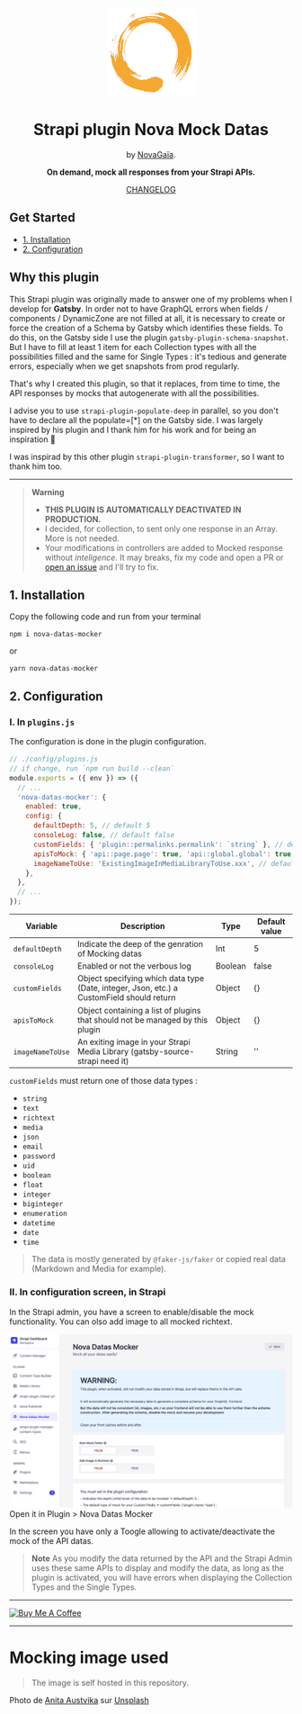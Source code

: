 <div align="center">
  <img style="width: 160px; height: auto;" src="./docs/logo-novagaia@3x.png" alt="Logo NovaGaïa" />
  <h1>Strapi plugin Nova Mock Datas</h1>
  <p>by <a href="https://novagaia.fr/" target="_blank">NovaGaïa</a>.</p>
  <p><strong>On demand, mock all responses from your Strapi APIs.</strong></p>
<p><a href="https://github.com/NovaGaia/strapi-plugin-mock-datas/blob/main/CHANGELOG.md">CHANGELOG</a></p>
</div>

## Get Started

- [1. Installation](#1-installation)
- [2. Configuration](#2-configuration)

## Why this plugin

This Strapi plugin was originally made to answer one of my problems when I develop for **Gatsby**.
In order not to have GraphQL errors when fields / components / DynamicZone are not filled at all, it is necessary to create or force the creation of a Schema by Gatsby which identifies these fields. To do this, on the Gatsby side I use the plugin `gatsby-plugin-schema-snapshot`. But I have to fill at least 1 item for each Collection types with all the possibilities filled and the same for Single Types : it's tedious and generate errors, especially when we get snapshots from prod regularly.

That's why I created this plugin, so that it replaces, from time to time, the API responses by mocks that autogenerate with all the possibilities.

I advise you to use `strapi-plugin-populate-deep` in parallel, so you don't have to declare all the populate=[*] on the Gatsby side. I was largely inspired by his plugin and I thank him for his work and for being an inspiration 🙏

I was inspirad by this other plugin `strapi-plugin-transformer`, so I want to thank him too.

---

> **Warning**
>
> - **THIS PLUGIN IS AUTOMATICALLY DEACTIVATED IN PRODUCTION.**
> - I decided, for collection, to sent only one response in an Array. More is not needed.
> - Your modifications in controllers are added to Mocked response without _inteligence_. It may breaks, fix my code and open a PR or [open an issue](https://github.com/NovaGaia/strapi-plugin-mock-datas/issues) and I'll try to fix.

## 1. Installation

Copy the following code and run from your terminal

```
npm i nova-datas-mocker
```

or

```
yarn nova-datas-mocker
```

## 2. Configuration

### I. In `plugins.js`

The configuration is done in the plugin configuration.

```js
// ./config/plugins.js
// if change, run `npm run build --clean`
module.exports = ({ env }) => ({
  // ...
  'nova-datas-mocker': {
    enabled: true,
    config: {
      defaultDepth: 5, // default 5
      consoleLog: false, // default false
      customFields: { 'plugin::permalinks.permalink': `string` }, // default {}
      apisToMock: { 'api::page.page': true, 'api::global.global': true }, // default {}
      imageNameToUse: 'ExistingImageInMediaLibraryToUse.xxx', // default ''
    },
  },
  // ...
});
```

| Variable         | Description                                                                               | Type    | Default value |
| ---------------- | ----------------------------------------------------------------------------------------- | ------- | ------------- |
| `defaultDepth`   | Indicate the deep of the genration of Mocking datas                                       | Int     | 5             |
| `consoleLog`     | Enabled or not the verbous log                                                            | Boolean | false         |
| `customFields`   | Object specifying which data type (Date, integer, Json, etc.) a CustomField should return | Object  | {}            |
| `apisToMock`     | Object containing a list of plugins that should not be managed by this plugin             | Object  | {}            |
| `imageNameToUse` | An exiting image in your Strapi Media Library (gatsby-source-strapi need it)              | String  | ''            |

`customFields` must return one of those data types :

- `string`
- `text`
- `richtext`
- `media`
- `json`
- `email`
- `password`
- `uid`
- `boolean`
- `float`
- `integer`
- `biginteger`
- `enumeration`
- `datetime`
- `date`
- `time`

> The data is mostly generated by `@faker-js/faker` or copied real data (Markdown and Media for example).

### II. In configuration screen, in Strapi

In the Strapi admin, you have a screen to enable/disable the mock functionality. You can olso add image to all mocked richtext.

![Nova Datas Mocker Configuration](https://github.com/NovaGaia/strapi-plugin-mock-datas/blob/main/docs/Capture-2023-04-15-102849.png?raw=true)
Open it in Plugin > Nova Datas Mocker

In the screen you have only a Toogle allowing to activate/deactivate the mock of the API datas.

> **Note**
> As you modify the data returned by the API and the Strapi Admin uses these same APIs to display and modify the data, as long as the plugin is activated, you will have errors when displaying the Collection Types and the Single Types.

---

<a href="https://www.buymeacoffee.com/renaudheluin" target="_blank"><img src="https://cdn.buymeacoffee.com/buttons/default-orange.png" alt="Buy Me A Coffee" height="41" width="174"></a>

---

# Mocking image used

> The image is self hosted in this repository.

Photo de <a href="https://unsplash.com/@anitaaustvika?utm_source=unsplash&utm_medium=referral&utm_content=creditCopyText">Anita Austvika</a> sur <a href="https://unsplash.com/fr/photos/ornoDnE8E4A?utm_source=unsplash&utm_medium=referral&utm_content=creditCopyText">Unsplash</a>
